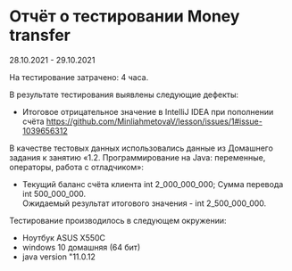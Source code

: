 # Отчёт о тестировании Money transfer

28.10.2021 - 29.10.2021

На тестирование затрачено: 4 часа. 

В результате тестирования выявлены следующие дефекты:
* Итоговое отрицательное значение в IntelliJ IDEA при пополнении счёта https://github.com/MinliahmetovaV/lesson/issues/1#issue-1039656312


В качестве тестовых данных использовались данные из Домашнего задания к занятию «1.2. Программирование на Java: переменные, операторы, работа с отладчиком»:
* Текущий баланс счёта клиента  int 2_000_000_000; Сумма перевода int 500_000_000.  
Ожидаемый результат итогового значения -  int 2_500_000_000. 

Тестирование производилось в следующем окружении:
* Ноутбук ASUS  X550C
* windows 10 домашняя (64 бит)
* java version "11.0.12
